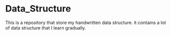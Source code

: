 # Data_Structure
This is a repository that store my handwritten data structure.
it contains a lot of data structure that I learn gradually.